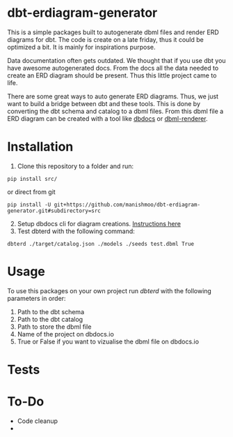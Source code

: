 # dbt-erdiagram-generator
This is a simple packages built to autogenerate dbml files and render ERD diagrams for dbt. The code is create on a late friday, thus it could be optimized a bit. It is mainly for inspirations purpose. 

Data documentation often gets outdated. We thought that if you use dbt you have awesome autogenerated docs. From the docs all the data needed to create an ERD diagram should be present. Thus this little project came to life. 

There are some great ways to auto generate ERD diagrams. Thus, we just want to build a bridge between dbt and these tools. This is done by converting the dbt schema and catalog to a dbml files. From this dbml file a ERD diagram can be created with a tool like [dbdocs](https://dbdocs.io/) or [dbml-renderer](https://github.com/softwaretechnik-berlin/dbml-renderer). 

# Installation

1. Clone this repository to a folder and run:

```
pip install src/
```

or direct from git

```
pip install -U git+https://github.com/manishmoo/dbt-erdiagram-generator.git#subdirectory=src
```

2. Setup dbdocs cli for diagram creations. [Instructions here](https://dbdocs.io/docs)
3. Test dbterd with the following command:
```
dbterd ./target/catalog.json ./models ./seeds test.dbml True
```

# Usage
To use this packages on your own project run *dbterd* with the following parameters in order: 

1. Path to the dbt schema 
2. Path to the dbt catalog 
3. Path to store the dbml file
4. Name of the project on dbdocs.io
5. True or False if you want to vizualise the dbml file on dbdocs.io

# Tests


# To-Do
* Code cleanup 
* 
